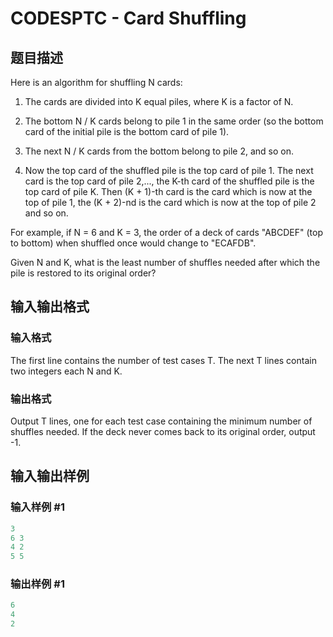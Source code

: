 # CODESPTC - Card Shuffling

## 题目描述

Here is an algorithm for shuffling N cards:

1. The cards are divided into K equal piles, where K is a factor of N.

2. The bottom N / K cards belong to pile 1 in the same order (so the bottom card of the initial pile is the bottom card of pile 1).

3. The next N / K cards from the bottom belong to pile 2, and so on.

4. Now the top card of the shuffled pile is the top card of pile 1. The next card is the top card of pile 2,..., the K-th card of the shuffled pile is the top card of pile K. Then (K + 1)-th card is the card which is now at the top of pile 1, the (K + 2)-nd is the card which is now at the top of pile 2 and so on.

For example, if N = 6 and K = 3, the order of a deck of cards "ABCDEF" (top to bottom) when shuffled once would change to "ECAFDB".

Given N and K, what is the least number of shuffles needed after which the pile is restored to its original order?

## 输入输出格式

### 输入格式

The first line contains the number of test cases T. The next T lines contain two integers each N and K.

### 输出格式

Output T lines, one for each test case containing the minimum number of shuffles needed. If the deck never comes back to its original order, output -1.

## 输入输出样例

### 输入样例 #1

```cpp
3
6 3
4 2
5 5
```


### 输出样例 #1

```cpp
6
4
2
```


